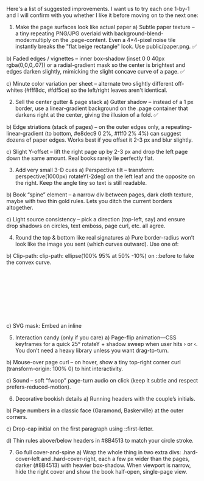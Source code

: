 Here's a list of suggested improvements. I want us to try each one 1-by-1 and I will confirm with you whether I like it before moving on to the next one:

1. Make the page surfaces look like actual paper
   a) Subtle paper texture – a tiny repeating PNG/JPG overlaid with background-blend-mode:multiply on the .page-content. Even a 4×4-pixel noise tile instantly breaks the "flat beige rectangle" look. Use public/paper.png. ✅

b) Faded edges / vignettes – inner box-shadow (inset 0 0 40px rgba(0,0,0,.07)) or a radial-gradient mask so the center is brightest and edges darken slightly, mimicking the slight concave curve of a page. ✅

c) Minute color variation per sheet – alternate two slightly different off-whites (#fff8dc, #fdf5ce) so the left/right leaves aren't identical.

2. Sell the center gutter & page stack
   a) Gutter shadow – instead of a 1 px border, use a linear-gradient background on the .page container that darkens right at the center, giving the illusion of a fold. ✅

b) Edge striations (stack of pages) – on the outer edges only, a repeating-linear-gradient (to bottom, #e8dec9 0 2%, #fff0 2% 4%) can suggest dozens of paper edges. Works best if you offset it 2-3 px and blur slightly.

c) Slight Y-offset – lift the right page up by 2-3 px and drop the left page down the same amount. Real books rarely lie perfectly flat.

3. Add very small 3-D cues
   a) Perspective tilt – transform: perspective(1000px) rotateY(-2deg) on the left leaf and the opposite on the right. Keep the angle tiny so text is still readable.

b) Book “spine” element – a narrow div between pages, dark cloth texture, maybe with two thin gold rules. Lets you ditch the current borders altogether.

c) Light source consistency – pick a direction (top-left, say) and ensure drop shadows on circles, text emboss, page curl, etc. all agree.

4. Round the top & bottom like real signatures
   a) Pure border-radius won’t look like the image you sent (which curves outward). Use one of:

b) Clip-path: clip-path: ellipse(100% 95% at 50% -10%) on ::before to fake the convex curve.

c) SVG mask: Embed an inline <svg> mask once and reference it in CSS for perfect smooth arcs. More control than pseudo-elements.

5. Interaction candy (only if you care)
   a) Page-flip animation—CSS keyframes for a quick 25° rotateY + shadow sweep when user hits › or ‹. You don’t need a heavy library unless you want drag-to-turn.

b) Mouse-over page curl – on hover, show a tiny top-right corner curl (transform-origin: 100% 0) to hint interactivity.

c) Sound – soft “fwoop” page-turn audio on click (keep it subtle and respect prefers-reduced-motion).

6. Decorative bookish details
   a) Running headers with the couple’s initials.

b) Page numbers in a classic face (Garamond, Baskerville) at the outer corners.

c) Drop-cap initial on the first paragraph using ::first-letter.

d) Thin rules above/below headers in #8B4513 to match your circle stroke.

7. Go full cover-and-spine
   a) Wrap the whole thing in two extra divs: .hard-cover-left and .hard-cover-right, each a few px wider than the pages, darker (#8B4513) with heavier box-shadow. When viewport is narrow, hide the right cover and show the book half-open, single-page view.
